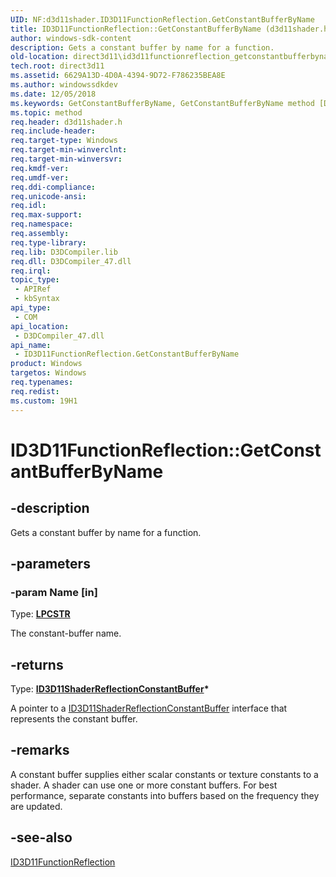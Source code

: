 ```yaml
---
UID: NF:d3d11shader.ID3D11FunctionReflection.GetConstantBufferByName
title: ID3D11FunctionReflection::GetConstantBufferByName (d3d11shader.h)
author: windows-sdk-content
description: Gets a constant buffer by name for a function.
old-location: direct3d11\id3d11functionreflection_getconstantbufferbyname.htm
tech.root: direct3d11
ms.assetid: 6629A13D-4D0A-4394-9D72-F786235BEA8E
ms.author: windowssdkdev
ms.date: 12/05/2018
ms.keywords: GetConstantBufferByName, GetConstantBufferByName method [Direct3D 11], GetConstantBufferByName method [Direct3D 11],ID3D11FunctionReflection interface, ID3D11FunctionReflection interface [Direct3D 11],GetConstantBufferByName method, ID3D11FunctionReflection.GetConstantBufferByName, ID3D11FunctionReflection::GetConstantBufferByName, d3d11shader/ID3D11FunctionReflection::GetConstantBufferByName, direct3d11.id3d11functionreflection_getconstantbufferbyname
ms.topic: method
req.header: d3d11shader.h
req.include-header: 
req.target-type: Windows
req.target-min-winverclnt: 
req.target-min-winversvr: 
req.kmdf-ver: 
req.umdf-ver: 
req.ddi-compliance: 
req.unicode-ansi: 
req.idl: 
req.max-support: 
req.namespace: 
req.assembly: 
req.type-library: 
req.lib: D3DCompiler.lib
req.dll: D3DCompiler_47.dll
req.irql: 
topic_type:
 - APIRef
 - kbSyntax
api_type:
 - COM
api_location:
 - D3DCompiler_47.dll
api_name:
 - ID3D11FunctionReflection.GetConstantBufferByName
product: Windows
targetos: Windows
req.typenames: 
req.redist: 
ms.custom: 19H1
---
```


# ID3D11FunctionReflection::GetConstantBufferByName


## -description


Gets a constant buffer by name for a function.


## -parameters




### -param Name [in]

Type: <b><a href="https://msdn.microsoft.com/4553cafc-450e-4493-a4d4-cb6e2f274d46">LPCSTR</a></b>

The constant-buffer name.


## -returns



Type: <b><a href="https://msdn.microsoft.com/4b47ed8d-e814-4a7b-bc8e-25a8b71200ce">ID3D11ShaderReflectionConstantBuffer</a>*</b>

A pointer to a <a href="https://msdn.microsoft.com/4b47ed8d-e814-4a7b-bc8e-25a8b71200ce">ID3D11ShaderReflectionConstantBuffer</a> interface that represents the constant buffer.




## -remarks



A constant buffer supplies either scalar constants or texture constants to a shader. A shader can use one or more constant buffers. For best performance, separate constants into buffers based on the frequency they are updated.




## -see-also




<a href="https://msdn.microsoft.com/91A3B6E3-E1A7-43F9-AD18-93A25F13CFB4">ID3D11FunctionReflection</a>
 

 


